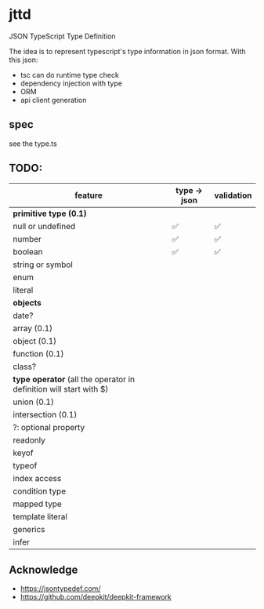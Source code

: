 # jttd

JSON TypeScript Type Definition

The idea is to represent typescript's type information in json format. With this json:

- tsc can do runtime type check
- dependency injection with type
- ORM
- api client generation

## spec

see the type.ts

## TODO:

| feature                                                              | type -> json | validation |
| -------------------------------------------------------------------- | ------------ | ---------- |
| **primitive type (0.1)**                                             |              |            |
| null or undefined                                                    | ✅           | ✅         |
| number                                                               | ✅           | ✅         |
| boolean                                                              | ✅           | ✅         |
| string or symbol                                                     |              |            |
| enum                                                                 |              |            |
| literal                                                              |              |            |
| **objects**                                                          |              |            |
| date?                                                                |              |            |
| array (0.1)                                                          |              |            |
| object (0.1)                                                         |              |            |
| function (0.1)                                                       |              |            |
| class?                                                               |              |            |
| **type operator** (all the operator in definition will start with $) |              |            |
| union (0.1)                                                          |              |            |
| intersection (0.1)                                                   |              |            |
| ?: optional property                                                 |              |            |
| readonly                                                             |              |            |
| keyof                                                                |              |            |
| typeof                                                               |              |            |
| index access                                                         |              |            |
| condition type                                                       |              |            |
| mapped type                                                          |              |            |
| template literal                                                     |              |            |
| generics                                                             |              |            |
| infer                                                                |              |            |

## Acknowledge

- https://jsontypedef.com/
- https://github.com/deepkit/deepkit-framework
